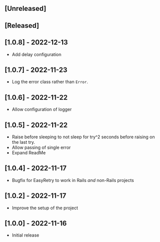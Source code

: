 ## [Unreleased]

## [Released]

## [1.0.8] - 2022-12-13

- Add delay configuration

## [1.0.7] - 2022-11-23

- Log the error class rather than `Error`.

## [1.0.6] - 2022-11-22

- Allow configuration of logger

## [1.0.5] - 2022-11-22

- Raise before sleeping to not sleep for try^2 seconds before raising on the last try.
- Allow passing of single error
- Expand ReadMe

## [1.0.4] - 2022-11-17

- Bugfix for EasyRetry to work in Rails _and_ non-Rails projects

## [1.0.2] - 2022-11-17

- Improve the setup of the project

## [1.0.0] - 2022-11-16

- Initial release
